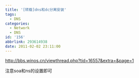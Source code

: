 ```yaml
---
title: '[转载]dns和dc分离安装'
tags:
  - DNS
categories:
  - Network
  - DNS
id: '156'
abbrlink: 293614938
date: 2011-02-02 23:11:00
---
```


http://bbs.winos.cn/viewthread.php?tid=16557&extra=&page=1  
  
注意soa和ns的设置即可